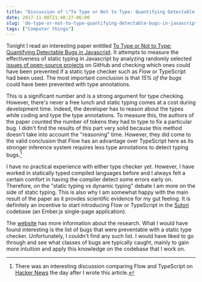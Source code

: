 ```yaml
---
title: "Discussion of \"To Type or Not to Type: Quantifying Detectable Bugs in Javascript\""
date: 2017-11-08T21:48:27-06:00
slug: 'do-type-or-not-to-type-quantifying-detectable-bugs-in-javascript'
tags: ["Computer things"]
---
```


Tonight I read an interesting paper entitled
[To Type or Not to Type: Quantifying Detectable Bugs in Javascript](http://ttendency.cs.ucl.ac.uk/projects/type_study/documents/type_study.pdf).
It attempts to measure the effectiveness of static typing in Javascript by
analyzing randomly selected
[issues of open-source projects](http://ttendency.cs.ucl.ac.uk/projects/type_study/data/bugs.json)
on GitHub and checking which ones could have been prevented if a static type
checker such as Flow or TypeScript had been used. The most important conclusion
is that *15% of the bugs* could have been prevented with type annotations.

This is a significant number and is a strong argument for type checking.
However, there's never a free lunch and static typing comes at a cost during
development time. Indeed, the developer has to reason about the types while
coding and type the type annotations. To measure this, the authors of the paper
counted the number of tokens they had to type to fix a particular bug. I didn't
find the results of this part very solid because this method doesn't take into
account the "reasoning" time. However, they did come to the valid conclusion
that Flow has an advantage over TypeScript here as its stronger inference system
requires less type annotations to detect typing bugs.[^1]

I have no practical experience with either type checker yet. However, I have
worked in statically typed compiled languages before and I always felt a certain
comfort in having the compiler detect some errors early on. Therefore, on the
"static typing vs dynamic typing" debate I am more on the side of static typing.
This is also why I am somewhat happy with the main result of the paper as it
provdes scientific evidence for my gut feeling. It is definitely an incentive to
start introducing Flow or TypeScript in the [Sutori](https://www.sutori.com)
codebase (an Ember.js single-page application).

The [website](http://ttendency.cs.ucl.ac.uk/projects/type_study/index.html) has
more information about the research. What I would have found interesting is the
list of bugs that were preventable with a static type checker. Unfortunately, I
couldn't find any such list. I would have liked to go through and see what
classes of bugs are typically caught, mainly to gain more intuition and apply
this knowledge on the codebase that I work on.

[^1]: There was an interesting discussion comparing Flow and TypeScript on [Hacker News](https://news.ycombinator.com/item?id=15651494) the day after I wrote this article.

